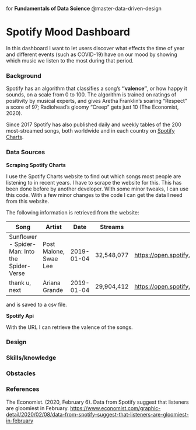 for **Fundamentals of Data Science** @master-data-driven-design

# Spotify Mood Dashboard

In this dashboard I want to let users discover what effects the time of year and different events (such as COVID-19) have on our mood by showing which music we listen to the most during that period.

### Background

Spotify has an algorithm that classifies a song’s **“valence”**, or how happy it sounds, on a scale from 0 to 100. The algorithm is trained on ratings of positivity by musical experts, and gives Aretha Franklin’s soaring “Respect” a score of 97; Radiohead’s gloomy “Creep” gets just 10 (The Economist, 2020).

Since 2017 Spotify has also published daily and weekly tables of the 200 most-streamed songs, both worldwide and in each country on [Spotify Charts](https://spotifycharts.com/regional).

### Data Sources

**Scraping Spotify Charts**

I use the Spotify Charts website to find out which songs most people are listening to in recent years. I have to scrape the website for this. This has been done before by another developer. With some minor tweaks, I can use this code.
With a few minor changes to the code I can get the data I need from this website.

The following information is retrieved from the website:

| Song                                          | Artist                | Date       | Streams    | Url                                                   | Rank |
| --------------------------------------------- | --------------------- | ---------- | ---------- | ----------------------------------------------------- | ---- |
| Sunflower - Spider-Man: Into the Spider-Verse | Post Malone, Swae Lee | 2019-01-04 | 32,548,077 | https://open.spotify.com/track/3KkXRkHbMCARz0aVfEt68P | 1    |
| thank u, next                                 | Ariana Grande         | 2019-01-04 | 29,904,412 | https://open.spotify.com/track/2rPE9A1vEgShuZxxzR2tZH | 2    |

and is saved to a csv file.

**Spotify Api**

With the URL I can retrieve the valence of the songs.

### Design

### Skills/knowledge

### Obstacles

### References

The Economist. (2020, February 6). Data from Spotify suggest that listeners are gloomiest in February. https://www.economist.com/graphic-detail/2020/02/08/data-from-spotify-suggest-that-listeners-are-gloomiest-in-february
